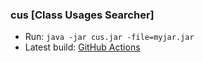 ### cus [Class Usages Searcher]

- Run: `java -jar cus.jar -file=myjar.jar` <br>
- Latest build: [GitHub Actions](https://github.com/ya-ilya/cus/actions)